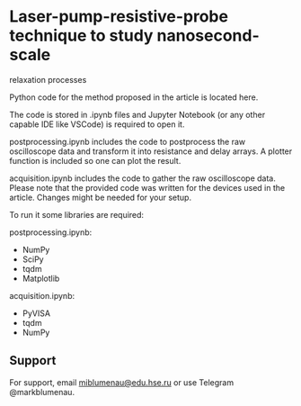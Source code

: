 
# Laser-pump-resistive-probe technique to study nanosecond-scale 
relaxation processes

Python code for the method proposed in the article is located here.

The code is stored in .ipynb files and Jupyter Notebook (or any other 
capable IDE like VSCode) is required to open it. 

postprocessing.ipynb includes the code to postprocess the raw oscilloscope 
data and transform it into resistance and delay arrays. A plotter function 
is included so one can plot the result.

acquisition.ipynb includes the code to gather the raw oscilloscope data. 
Please note that the provided code was written for the devices used in the 
article. Changes might be needed for your setup.

To run it some libraries are required:

postprocessing.ipynb:
- NumPy
- SciPy
- tqdm
- Matplotlib

acquisition.ipynb:
- PyVISA
- tqdm
- NumPy

## Support

For support, email miblumenau@edu.hse.ru or use Telegram @markblumenau.


